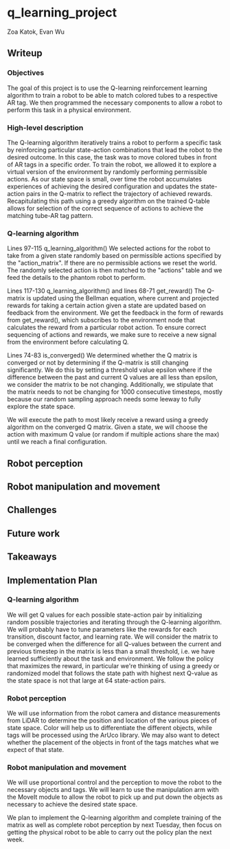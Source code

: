 # q_learning_project
Zoa Katok, Evan Wu


## Writeup
### Objectives
The goal of this project is to use the Q-learning reinforcement learning algorithm to train a robot to be able to match colored tubes to a respective AR tag. We then programmed the necessary components to allow a robot to perform this task in a physical environment. 

### High-level description
The Q-learning algorithm iteratively trains a robot to perform a specific task by reinforcing particular state-action combinations that lead the robot to the desired outcome. In this case, the task was to move colored tubes in front of AR tags in a specific order. To train the robot, we allowed it to explore a virtual version of the environment by randomly performing permissible actions. As our state space is small, over time the robot accumulates experiences of achieving the desired configuration and updates the state-action pairs in the Q-matrix to reflect the trajectory of achieved rewards. Recapitulating this path using a greedy algorithm on the trained Q-table allows for selection of the correct sequence of actions to achieve the matching tube-AR tag pattern. 

### Q-learning algorithm
Lines 97-115 q_learning_algorithm()
We selected actions for the robot to take from a given state randomly based on permissible actions specified by the "action_matrix". If there are no permissible actions we reset the world. The randomly selected action is then matched to the "actions" table and we feed the details to the phantom robot to perform. 

Lines 117-130 q_learning_algorithm() and lines 68-71 get_reward()
The Q-matrix is updated using the Bellman equation, where current and projected rewards for taking a certain action given a state are updated based on feedback from the environment. We get the feedback in the form of rewards from get_reward(), which subscribes to the environment node that calculates the reward from a particular robot action. To ensure correct sequencing of actions and rewards, we make sure to receive a new signal from the environment before calculating Q. 

Lines 74-83 is_converged()
We determined whether the Q matrix is converged or not by determining if the Q-matrix is still changing significantly. We do this by setting a threshold value epsilon where if the difference between the past and current Q values are all less than epsilon, we consider the matrix to be not changing. Additionally, we stipulate that the matrix needs to not be changing for 1000 consecutive timesteps, mostly because our random sampling approach needs some leeway to fully explore the state space. 

We will execute the path to most likely receive a reward using a greedy algorithm on the converged Q matrix. Given a state, we will choose the action with maximum Q value (or random if multiple actions share the max) until we reach a final configuration. 

## Robot perception


## Robot manipulation and movement


## Challenges


## Future work


## Takeaways



## Implementation Plan
### Q-learning algorithm
We will get Q values for each possible state-action pair by initializing random possible trajectories and iterating through the Q-learning algorithm. We will probably have to tune parameters like the rewards for each transition, discount factor, and learning rate. We will consider the matrix to be converged when the difference for all Q-values between the current and previous timestep in the matrix is less than a small threshold, i.e. we have learned sufficiently about the task and environment. We follow the policy that maximizes the reward, in particular we're thinking of using a greedy or randomized model that follows the state path with highest next Q-value as the state space is not that large at 64 state-action pairs. 

### Robot perception
We will use information from the robot camera and distance measurements from LiDAR to determine the position and location of the various pieces of state space. Color will help us to differentiate the different objects, while tags will be processed using the ArUco library. We may also want to detect whether the placement of the objects in front of the tags matches what we expect of that state. 

### Robot manipulation and movement
We will use proportional control and the perception to move the robot to the necessary objects and tags. We will learn to use the manipulation arm with the MoveIt module to allow the robot to pick up and put down the objects as necessary to achieve the desired state space. 

We plan to implement the Q-learning algorithm and complete training of the matrix as well as complete robot perception by next Tuesday, then focus on getting the physical robot to be able to carry out the policy plan the next week. 
